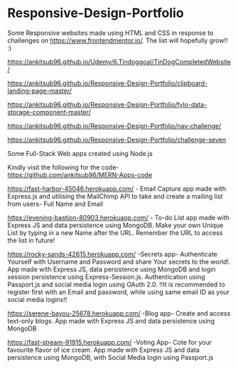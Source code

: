 # Responsive-Design-Portfolio

Some Responsive websites made using HTML and CSS in response to challenges on https://www.frontendmentor.io/. The list will hopefully grow!! :)

https://ankitsub96.github.io/Udemy/6.Tindoggoal/TinDogCompletedWebsite/

https://ankitsub96.github.io/Responsive-Design-Portfolio/clipboard-landing-page-master/

https://ankitsub96.github.io/Responsive-Design-Portfolio/fylo-data-storage-component-master/

https://ankitsub96.github.io/Responsive-Design-Portfolio/nav-challenge/

https://ankitsub96.github.io/Responsive-Design-Portfolio/challenge-seven

Some Full-Stack Web apps created using Node.js

Kindly visit the following for the code- https://github.com/ankitsub96/MERN-Apps-code

https://fast-harbor-45046.herokuapp.com/  - Email Capture app made with Express.js and utilising the MailChimp API to take and create a mailing list from users- Full Name and Email

https://evening-bastion-80903.herokuapp.com/  - To-do List app made with Express JS and data persistence using MongoDB. Make your own Unique List by typing in a new Name after the URL. Remember the URL to access the list in future!

https://rocky-sands-42615.herokuapp.com/   -Secrets app- Authenticate Yourself with Username and Password and share Your secrets to the world!.
                                            App made with Express JS, data persistence using MongoDB and login session persistence using Express-Session.js. Authentication using Passport.js and social media login using OAuth 2.0.
                                            !!It is recommended to register first with an Email and password, while using same email ID as your social media logins!!

https://serene-bayou-25678.herokuapp.com/   -Blog app- Create and access text-only blogs. App made with Express JS and data persistence using MongoDB

https://fast-stream-91915.herokuapp.com/  -Voting App- Cote for your favourite flavor of ice cream. App made with Express JS  and data persistence using MongoDB, with Social Media login using Passport.js
